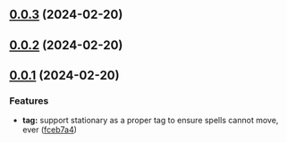 ## [0.0.3](https://github.com/corrugatedgames/spellwriters/compare/v0.0.2...v0.0.3) (2024-02-20)



## [0.0.2](https://github.com/corrugatedgames/spellwriters/compare/v0.0.1...v0.0.2) (2024-02-20)



## [0.0.1](https://github.com/corrugatedgames/spellwriters/compare/fceb7a49d14532fd5ac73af0c3744c19fe461a81...v0.0.1) (2024-02-20)


### Features

* **tag:** support stationary as a proper tag to ensure spells cannot move, ever ([fceb7a4](https://github.com/corrugatedgames/spellwriters/commit/fceb7a49d14532fd5ac73af0c3744c19fe461a81))



